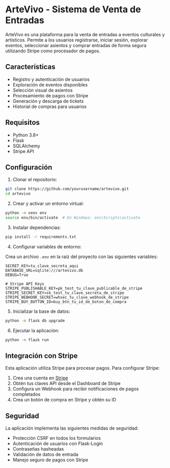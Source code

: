 # ArteVivo - Sistema de Venta de Entradas

ArteVivo es una plataforma para la venta de entradas a eventos culturales y artísticos. Permite a los usuarios registrarse, iniciar sesión, explorar eventos, seleccionar asientos y comprar entradas de forma segura utilizando Stripe como procesador de pagos.

## Características

- Registro y autenticación de usuarios
- Exploración de eventos disponibles
- Selección visual de asientos
- Procesamiento de pagos con Stripe
- Generación y descarga de tickets
- Historial de compras para usuarios

## Requisitos

- Python 3.8+
- Flask
- SQLAlchemy
- Stripe API

## Configuración

1. Clonar el repositorio:

```bash
git clone https://github.com/yourusername/artevivo.git
cd artevivo
```

2. Crear y activar un entorno virtual:

```bash
python -m venv env
source env/bin/activate  # En Windows: env\Scripts\activate
```

3. Instalar dependencias:

```bash
pip install -r requirements.txt
```

4. Configurar variables de entorno:

Crea un archivo `.env` en la raíz del proyecto con las siguientes variables:

```
SECRET_KEY=tu_clave_secreta_aqui
DATABASE_URL=sqlite:///artevivo.db
DEBUG=True

# Stripe API Keys
STRIPE_PUBLISHABLE_KEY=pk_test_tu_clave_publicable_de_stripe
STRIPE_SECRET_KEY=sk_test_tu_clave_secreta_de_stripe
STRIPE_WEBHOOK_SECRET=whsec_tu_clave_webhook_de_stripe
STRIPE_BUY_BUTTON_ID=buy_btn_tu_id_de_boton_de_compra
```

5. Inicializar la base de datos:

```bash
python -m flask db upgrade
```

6. Ejecutar la aplicación:

```bash
python -m flask run
```

## Integración con Stripe

Esta aplicación utiliza Stripe para procesar pagos. Para configurar Stripe:

1. Crea una cuenta en [Stripe](https://stripe.com)
2. Obtén tus claves API desde el Dashboard de Stripe
3. Configura un Webhook para recibir notificaciones de pagos completados
4. Crea un botón de compra en Stripe y obtén su ID

## Seguridad

La aplicación implementa las siguientes medidas de seguridad:

- Protección CSRF en todos los formularios
- Autenticación de usuarios con Flask-Login
- Contraseñas hasheadas
- Validación de datos de entrada
- Manejo seguro de pagos con Stripe